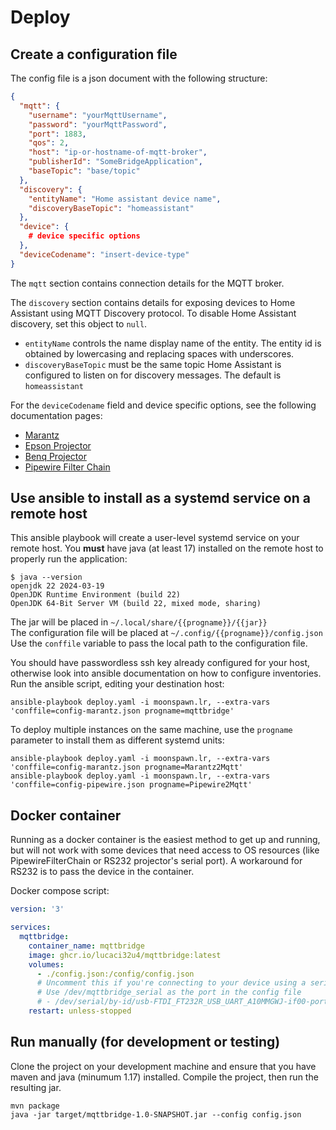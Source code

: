 # Deploy

## Create a configuration file

The config file is a json document with the following structure:

```json
{
  "mqtt": {
    "username": "yourMqttUsername",
    "password": "yourMqttPassword",
    "port": 1883,
    "qos": 2,
    "host": "ip-or-hostname-of-mqtt-broker",
    "publisherId": "SomeBridgeApplication",
    "baseTopic": "base/topic"
  },
  "discovery": {
    "entityName": "Home assistant device name",
    "discoveryBaseTopic": "homeassistant"
  },
  "device": {
    # device specific options
  },
  "deviceCodename": "insert-device-type"
}
```

The `mqtt` section contains connection details for the MQTT broker.

The `discovery` section contains details for exposing devices to Home Assistant using MQTT Discovery protocol. To disable Home Assistant discovery, set this object to `null`.
* `entityName` controls the name display name of the entity. The entity id is obtained by lowercasing and replacing spaces with underscores.
* `discoveryBaseTopic` must be the same topic Home Assistant is configured to listen on for discovery messages. The default is `homeassistant`

For the `deviceCodename` field and device specific options, see the following documentation pages:
* [Marantz](../protocols/support/marantz-avr)
* [Epson Projector](../protocols/support/epson-projector.md)
* [Benq Projector](../protocols/support/benq-projector.md)
* [Pipewire Filter Chain](../protocols/support/pipewire-filter-chain.md)



## Use ansible to install as a systemd service on a remote host

This ansible playbook will create a user-level systemd service on your remote host. You **must** have java (at least 17) installed on the remote host to properly run the application:
```text
$ java --version
openjdk 22 2024-03-19
OpenJDK Runtime Environment (build 22)
OpenJDK 64-Bit Server VM (build 22, mixed mode, sharing)
```
The jar will be placed in `~/.local/share/{{progname}}/{{jar}}`  
The configuration file will be placed at `~/.config/{{progname}}/config.json`
Use the `conffile` variable to pass the local path to the configuration file.

You should have passwordless ssh key already configured for your host, otherwise look into ansible documentation on how to configure inventories.
Run the ansible script, editing your destination host:

```shell
ansible-playbook deploy.yaml -i moonspawn.lr, --extra-vars 'conffile=config-marantz.json progname=mqttbridge'
```

To deploy multiple instances on the same machine, use the `progname` parameter to install them as different systemd units:

```shell
ansible-playbook deploy.yaml -i moonspawn.lr, --extra-vars 'conffile=config-marantz.json progname=Marantz2Mqtt'
ansible-playbook deploy.yaml -i moonspawn.lr, --extra-vars 'conffile=config-pipewire.json progname=Pipewire2Mqtt'
```

## Docker container

Running as a docker container is the easiest method to get up and running, but will not work with some devices that need access to OS resources (like PipewireFilterChain or RS232 projector's serial port).
A workaround for RS232 is to pass the device in the container. 

Docker compose script:

```yaml
version: '3'

services:
  mqttbridge:
    container_name: mqttbridge
    image: ghcr.io/lucaci32u4/mqttbridge:latest
    volumes: 
      - ./config.json:/config/config.json
      # Uncomment this if you're connecting to your device using a serial port and replace with your serial port path
      # Use /dev/mqttbridge_serial as the port in the config file
      # - /dev/serial/by-id/usb-FTDI_FT232R_USB_UART_A10MMGWJ-if00-port0:/dev/mqttbridge_serial
    restart: unless-stopped
```

## Run manually (for development or testing)

Clone the project on your development machine and ensure that you have maven and java (minumum 1.17) installed.
Compile the project, then run the resulting jar.
```shell
mvn package
java -jar target/mqttbridge-1.0-SNAPSHOT.jar --config config.json
```